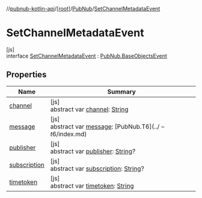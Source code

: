 //[pubnub-kotlin-api](../../../../index.md)/[[root]](../../index.md)/[PubNub](../index.md)/[SetChannelMetadataEvent](index.md)

# SetChannelMetadataEvent

[js]\
interface [SetChannelMetadataEvent](index.md) : [PubNub.BaseObjectsEvent](../-base-objects-event/index.md)

## Properties

| Name | Summary |
|---|---|
| [channel](../-base-objects-event/channel.md) | [js]<br>abstract var [channel](../-base-objects-event/channel.md): [String](https://kotlinlang.org/api/latest/jvm/stdlib/kotlin/-string/index.html) |
| [message](../-base-objects-event/message.md) | [js]<br>abstract var [message](../-base-objects-event/message.md): [PubNub.T$6](../-t$6/index.md) |
| [publisher](../-base-objects-event/publisher.md) | [js]<br>abstract var [publisher](../-base-objects-event/publisher.md): [String](https://kotlinlang.org/api/latest/jvm/stdlib/kotlin/-string/index.html)? |
| [subscription](../-base-objects-event/subscription.md) | [js]<br>abstract var [subscription](../-base-objects-event/subscription.md): [String](https://kotlinlang.org/api/latest/jvm/stdlib/kotlin/-string/index.html)? |
| [timetoken](../-base-objects-event/timetoken.md) | [js]<br>abstract var [timetoken](../-base-objects-event/timetoken.md): [String](https://kotlinlang.org/api/latest/jvm/stdlib/kotlin/-string/index.html) |
